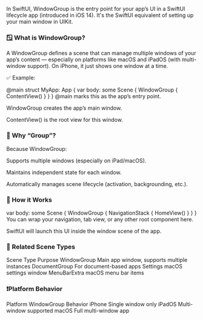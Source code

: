 In SwiftUI, WindowGroup is the entry point for your app’s UI in a SwiftUI lifecycle app (introduced in iOS 14). It's the SwiftUI equivalent of setting up your main window in UIKit.

### 🪟 What is WindowGroup?
A WindowGroup defines a scene that can manage multiple windows of your app’s content — especially on platforms like macOS and iPadOS (with multi-window support). On iPhone, it just shows one window at a time.

✅ Example:

@main
struct MyApp: App {
    var body: some Scene {
        WindowGroup {
            ContentView()
        }
    }
}
@main marks this as the app’s entry point.

WindowGroup creates the app’s main window.

ContentView() is the root view for this window.

### 🔁 Why “Group”?
Because WindowGroup:

Supports multiple windows (especially on iPad/macOS).

Maintains independent state for each window.

Automatically manages scene lifecycle (activation, backgrounding, etc.).

### 🧱 How it Works

var body: some Scene {
    WindowGroup {
        NavigationStack {
            HomeView()
        }
    }
}
You can wrap your navigation, tab view, or any other root component here.

SwiftUI will launch this UI inside the window scene of the app.

### 🧠 Related Scene Types
Scene Type	Purpose
WindowGroup	Main app window, supports multiple instances
DocumentGroup	For document-based apps
Settings	macOS settings window
MenuBarExtra	macOS menu bar items

### ❗️Platform Behavior
Platform	WindowGroup Behavior
iPhone	Single window only
iPadOS	Multi-window supported
macOS	Full multi-window app
